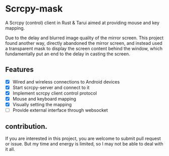 # Scrcpy-mask

A Scrcpy (control) client in Rust & Tarui aimed at providing mouse and key mapping.

Due to the delay and blurred image quality of the mirror screen. This project found another way, directly abandoned the mirror screen, and instead used a transparent mask to display the screen content behind the window, which fundamentally put an end to the delay in casting the screen.

## Features

- [x] Wired and wireless connections to Android devices
- [x] Start scrcpy-server and connect to it
- [x] Implement scrcpy client control protocol
- [x] Mouse and keyboard mapping
- [x] Visually setting the mapping
- [ ] Provide external interface through websocket

## contribution.

If you are interested in this project, you are welcome to submit pull request or issue. But my time and energy is limited, so I may not be able to deal with it all.
